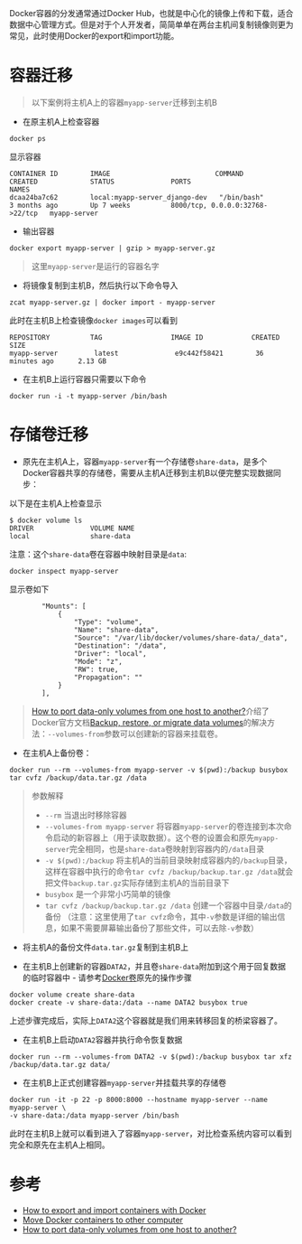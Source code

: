 Docker容器的分发通常通过Docker Hub，也就是中心化的镜像上传和下载，适合数据中心管理方式。但是对于个人开发者，简简单单在两台主机间复制镜像则更为常见，此时使用Docker的export和import功能。

# 容器迁移

> 以下案例将主机A上的容器`myapp-server`迁移到主机B

* 在原主机A上检查容器

```
docker ps
```

显示容器

```
CONTAINER ID        IMAGE                          COMMAND                  CREATED             STATUS              PORTS                             NAMES
dcaa24ba7c62        local:myapp-server_django-dev   "/bin/bash"              3 months ago        Up 7 weeks          8000/tcp, 0.0.0.0:32768->22/tcp   myapp-server
```

* 输出容器

```
docker export myapp-server | gzip > myapp-server.gz
```

> 这里`myapp-server`是运行的容器名字

* 将镜像复制到主机B，然后执行以下命令导入

```
zcat myapp-server.gz | docker import - myapp-server
```

此时在主机B上检查镜像`docker images`可以看到

```
REPOSITORY          TAG                 IMAGE ID            CREATED             SIZE
myapp-server         latest              e9c442f58421        36 minutes ago      2.13 GB
```

* 在主机B上运行容器只需要以下命令

```
docker run -i -t myapp-server /bin/bash
```

# 存储卷迁移

* 原先在主机A上，容器`myapp-server`有一个存储卷`share-data`，是多个Docker容器共享的存储卷，需要从主机A迁移到主机B以便完整实现数据同步：

以下是在主机A上检查显示

```
$ docker volume ls
DRIVER              VOLUME NAME
local               share-data
```

注意：这个`share-data`卷在容器中映射目录是`data`:

```
docker inspect myapp-server
```

显示卷如下

```
        "Mounts": [
            {
                "Type": "volume",
                "Name": "share-data",
                "Source": "/var/lib/docker/volumes/share-data/_data",
                "Destination": "/data",
                "Driver": "local",
                "Mode": "z",
                "RW": true,
                "Propagation": ""
            }
        ],
```

> [How to port data-only volumes from one host to another?](https://stackoverflow.com/questions/21597463/how-to-port-data-only-volumes-from-one-host-to-another)介绍了Docker官方文档[Backup, restore, or migrate data volumes](https://docs.docker.com/v17.03/engine/tutorials/dockervolumes/#backup-restore-or-migrate-data-volumes)的解决方法：`--volumes-from`参数可以创建新的容器来挂载卷。

* 在主机A上备份卷：

```
docker run --rm --volumes-from myapp-server -v $(pwd):/backup busybox tar cvfz /backup/data.tar.gz /data
```

> 参数解释
>
> * `--rm` 当退出时移除容器
> * `--volumes-from myapp-server` 将容器`myapp-server`的卷连接到本次命令启动的新容器上（用于读取数据）。这个卷的设置会和原先`myapp-server`完全相同，也是`share-data`卷映射到容器内的`/data`目录
> * `-v $(pwd):/backup` 将主机A的当前目录映射成容器内的`/backup`目录，这样在容器中执行的命令`tar cvfz /backup/backup.tar.gz /data`就会把文件`backup.tar.gz`实际存储到主机A的当前目录下
> * `busybox` 是一个非常小巧简单的镜像
> * `tar cvfz /backup/backup.tar.gz /data` 创建一个容器中目录`/data`的备份 （注意：这里使用了`tar cvfz`命令，其中`-v`参数是详细的输出信息，如果不需要屏幕输出备份了那些文件，可以去除`-v`参数）

* 将主机A的备份文件`data.tar.gz`复制到主机B上

* 在主机B上创建新的容器`DATA2`，并且卷`share-data`附加到这个用于回复数据的临时容器中 - 请参考[Docker卷](docker_volume)原先的操作步骤

```
docker volume create share-data
docker create -v share-data:/data --name DATA2 busybox true
```

上述步骤完成后，实际上`DATA2`这个容器就是我们用来转移回复的桥梁容器了。

* 在主机B上启动`DATA2`容器并执行命令恢复数据

```
docker run --rm --volumes-from DATA2 -v $(pwd):/backup busybox tar xfz /backup/data.tar.gz data/
```

* 在主机B上正式创建容器`myapp-server`并挂载共享的存储卷

```
docker run -it -p 22 -p 8000:8000 --hostname myapp-server --name myapp-server \
-v share-data:/data myapp-server /bin/bash
```

此时在主机B上就可以看到进入了容器`myapp-server`，对比检查系统内容可以看到完全和原先在主机A上相同。

# 参考

* [How to export and import containers with Docker](https://www.techrepublic.com/article/how-to-exportimport-containers-with-docker/)
* [Move Docker containers to other computer](https://github.com/wekan/wekan/wiki/Move-Docker-containers-to-other-computer)
* [How to port data-only volumes from one host to another?](https://stackoverflow.com/questions/21597463/how-to-port-data-only-volumes-from-one-host-to-another)